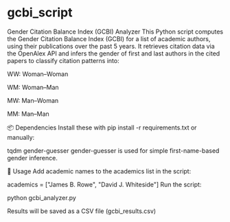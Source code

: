 # gcbi_script

Gender Citation Balance Index (GCBI) Analyzer
This Python script computes the Gender Citation Balance Index (GCBI) for a list of academic authors, using their publications over the past 5 years. It retrieves citation data via the OpenAlex API and infers the gender of first and last authors in the cited papers to classify citation patterns into:

WW: Woman–Woman

WM: Woman–Man

MW: Man–Woman

MM: Man–Man


📦 Dependencies
Install these with pip install -r requirements.txt or manually:

tqdm
gender-guesser
gender-guesser is used for simple first-name-based gender inference. 

🧠 Usage
Add academic names to the academics list in the script:

academics = ["James B. Rowe", "David J. Whiteside"]
Run the script:

python gcbi_analyzer.py

Results will be saved as a CSV file (gcbi_results.csv) 
